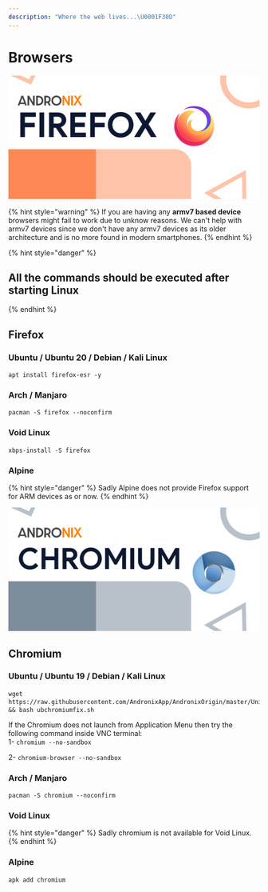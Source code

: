 ```yaml
---
description: "Where the web lives...\U0001F30D"
---
```


# Browsers

![](../.gitbook/assets/firefox_banner.png)

{% hint style="warning" %}
If you are having any **armv7 based device** browsers might fail to work due to unknow reasons. We can't help with armv7 devices since we don't have any armv7 devices as its older architecture and is no more found in modern smartphones.
{% endhint %}

{% hint style="danger" %}
## All the commands should be executed after starting Linux
{% endhint %}

## Firefox

### Ubuntu / Ubuntu 20 / Debian / Kali Linux 

```text
apt install firefox-esr -y
```

### Arch / Manjaro 

```text
pacman -S firefox --noconfirm
```

### Void Linux

```text
xbps-install -S firefox
```

### Alpine

{% hint style="danger" %}
Sadly Alpine does not provide Firefox support for ARM devices as or now.
{% endhint %}



![](../.gitbook/assets/chrome_banner.png)

## Chromium

### Ubuntu / Ubuntu 19 / Debian / Kali Linux

```text
wget https://raw.githubusercontent.com/AndronixApp/AndronixOrigin/master/Uninstall/ubchromiumfix.sh && bash ubchromiumfix.sh
```

If the Chromium does not launch from Application Menu then try the following command inside VNC terminal:   
1- `chromium --no-sandbox`

2- `chromium-browser --no-sandbox` 

### Arch / Manjaro 

```text
pacman -S chromium --noconfirm
```

### Void Linux

{% hint style="danger" %}
Sadly chromium is not available for Void Linux.
{% endhint %}

### Alpine

```text
apk add chromium
```

